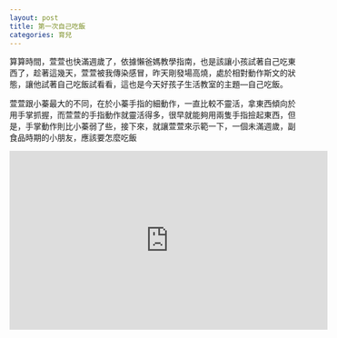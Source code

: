 ```yaml
---
layout: post
title: 第一次自己吃飯
categories: 育兒
---
```



算算時間，萱萱也快滿週歲了，依據懶爸媽教學指南，也是該讓小孩試著自己吃東西了，趁著這幾天，萱萱被我傳染感冒，昨天剛發場高燒，處於相對動作斯文的狀態，讓他試著自己吃飯試看看，這也是今天好孩子生活教室的主題&mdash;自己吃飯。

萱萱跟小蓁最大的不同，在於小蓁手指的細動作，一直比較不靈活，拿東西傾向於用手掌抓握，而萱萱的手指動作就靈活得多，很早就能夠用兩隻手指撿起東西，但是，手掌動作則比小蓁弱了些，接下來，就讓萱萱來示範一下，一個未滿週歲，副食品時期的小朋友，應該要怎麼吃飯

<iframe width="560" height="315" src="https://www.youtube.com/embed/i16jB2_rxuo" title="YouTube video player" frameborder="0" allow="accelerometer; autoplay; clipboard-write; encrypted-media; gyroscope; picture-in-picture" allowfullscreen></iframe>

